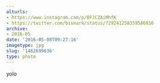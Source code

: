 ```yaml
---
alturls:
- https://www.instagram.com/p/BFJCZAiMhfK
- https://twitter.com/bismark/status/729241258359586816
archive:
- 2016-05
date: '2016-05-08T09:27:16'
imagetype: jpg
slug: '1462699636'
type: photo
---
```


yolo

